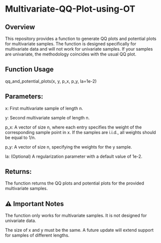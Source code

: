 # Multivariate-QQ-Plot-using-OT
## Overview

This repository provides a function to generate QQ plots and potential plots for multivariate samples. The function is designed specifically for multivariate data and will not work for univariate samples. If your samples are univariate, the methodology coincides with the usual QQ plot.

## Function Usage

qq_and_potential_plots(x, y, p_x, p_y, la=1e-2)

## Parameters:

x: First multivariate sample of length n.

y: Second multivariate sample of length n.

p_x: A vector of size n, where each entry specifies the weight of the corresponding sample point in x. If the samples are i.i.d., all weights should be equal to 1/n.

p_y: A vector of size n, specifying the weights for the y sample.

la: (Optional) A regularization parameter with a default value of 1e-2.

## Returns:

The function returns the QQ plots and potential plots for the provided multivariate samples.

## ⚠ Important Notes

The function only works for multivariate samples. It is not designed for univariate data.

The size of x and y must be the same. A future update will extend support for samples of different lengths.
